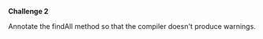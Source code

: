 <b>Challenge 2</b>
<p>Annotate the findAll method so that the compiler doesn't produce warnings.</p>
